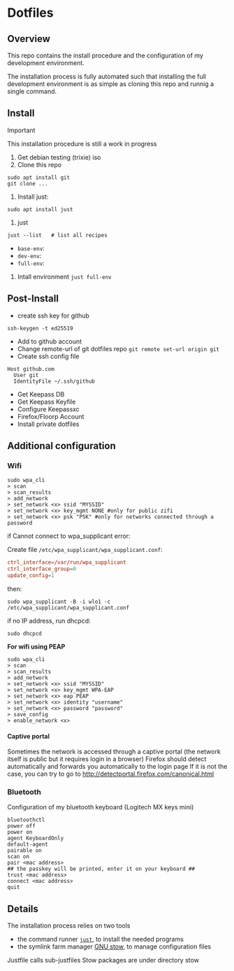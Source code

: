 # Dotfiles

## Overview
This repo contains the install procedure and the configuration of my development environment.

The installation process is fully automated such that installing the full development environment is as simple as cloning this repo and runnig a single command.


## Install

> [!IMPORTANT]  
> This installation procedure is still a work in progress

1) Get debian testing (trixie) iso 
1) Clone this repo
```
sudo apt install git
git clone ...
```

1) Install just:
```
sudo apt install just
```

1) just
```
just --list   # list all recipes
```

* `base-env`: 
* `dev-env`: 
* `full-env`: 

1) Intall environment
`just full-env`

## Post-Install
- create ssh key for github
```
ssh-keygen -t ed25519
```
- Add to github account
- Change remote-url of git dotfiles repo
```git remote set-url origin git```
- Create ssh config file
```
Host github.com
  User git
  IdentityFile ~/.ssh/github
```

- Get Keepass DB
- Get Keepass Keyfile
- Configure Keepassxc
- Firefox/Floorp Account
- Install private dotfiles 


## Additional configuration

### Wifi
```
sudo wpa_cli
> scan
> scan_results
> add_network
> set_network <x> ssid "MYSSID"
> set_network <x> key_mgmt NONE #only for public zifi
> set_network <x> psk "PSK" #only for networks connected through a password
```


if Cannot connect to wpa_supplicant error:

Create file `/etc/wpa_supplicant/wpa_supplicant.conf`:
```conf
ctrl_interface=/var/run/wpa_supplicant
ctrl_interface_group=0
update_config=1
```
then:
```
sudo wpa_supplicant -B -i wlo1 -c /etc/wpa_supplicant/wpa_supplicant.conf
```


if no IP address, run dhcpcd:
```
sudo dhcpcd
```


**For wifi using PEAP**
```
sudo wpa_cli
> scan
> scan_results
> add_network
> set_network <x> ssid "MYSSID"
> set_network <x> key_mgmt WPA-EAP
> set_network <x> eap PEAP
> set_network <x> identity "username"
> set_network <x> password "password"
> save_config
> enable_network <x>
```


#### Captive portal
Sometimes the network is accessed through a captive portal (the network itself is public but it requires login in a browser)
Firefox should detect automatically and forwards you automatically to the login page
If it is not the case, you can try to go to http://detectportal.firefox.com/canonical.html

### Bluetooth
Configuration of my bluetooth keyboard (Logitech MX keys mini)
```
bluetoothctl
power off
power on
agent KeyboardOnly
default-agent
pairable on
scan on
pair <mac address>
## the passkey will be printed, enter it on your keyboard ##
trust <mac address>
connect <mac address>
quit
```

## Details

The installation process relies on two tools
- the command runner [`just`](https://github.com/casey/just), to install the needed programs
- the symlink farm manager [GNU stow](https://www.gnu.org/software/stow/), to manage configuration files

Justfile calls sub-justfiles
Stow packages are under directory stow
